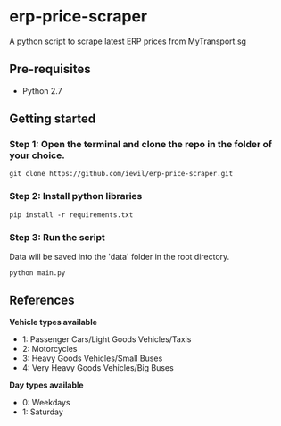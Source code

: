 # erp-price-scraper
A python script to scrape latest ERP prices from MyTransport.sg

## Pre-requisites

- Python 2.7

## Getting started

### Step 1: Open the terminal and clone the repo in the folder of your choice.

```
git clone https://github.com/iewil/erp-price-scraper.git
```

### Step 2: Install python libraries

```
pip install -r requirements.txt
```

### Step 3: Run the script

Data will be saved into the 'data' folder in the root directory.
```
python main.py
```

## References

**Vehicle types available**

- 1: Passenger Cars/Light Goods Vehicles/Taxis
- 2: Motorcycles
- 3: Heavy Goods Vehicles/Small Buses
- 4: Very Heavy Goods Vehicles/Big Buses

**Day types available**

- 0: Weekdays
- 1: Saturday

